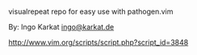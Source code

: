 visualrepeat repo for easy use with pathogen.vim

By: Ingo Karkat <ingo@karkat.de>

http://www.vim.org/scripts/script.php?script_id=3848

